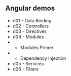 ## Angular demos

* d01 - Data Binding
* d02 - Controllers
* d03 - Directives
* d04 - Modules
* * Modules Primer
* * Dependency Injection
* d05 - Services
* d06 - Filters
